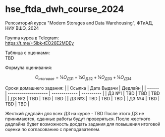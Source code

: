 # hse_ftda_dwh_course_2024
Репозиторий курса "Modern Storages and Data Warehousing", ФТиАД, НИУ ВШЭ, 2024

Группа курса в Telegram:<br>
https://t.me/+5lbk-tEO26E2MDEy

Таблица с оценками:<br>
TBD

Формула оценивания:
```math
O_{итоговая} = ¼ O_{ДЗ 1} + ¼ O_{ДЗ 2} + ¼ O_{ДЗ 3} + ¼ O_{ДЗ 4}
```

Сроки домашнего задания:
|        | Ссылка               | Дата Выдачи   | Дедлайн    |
| ------ | -------------------- | ------------- | ---------- |
| ДЗ №1  | TBD                  | TBD           | TBD        |
| ДЗ №2  | TBD                  | TBD           | TBD        |
| ДЗ №3  | TBD                  | TBD           | TBD        |
| ДЗ №4  | TBD                  | TBD           | TBD        |

Жесткий дедлайн для всех ДЗ на курсе - TBD
После этого ДЗ не принимаются, сданные работы будут проверяться.
После жесткого дедлайна будет возможность досдать задания для повышения итоговой оценки по согласованию с преподавателем.
